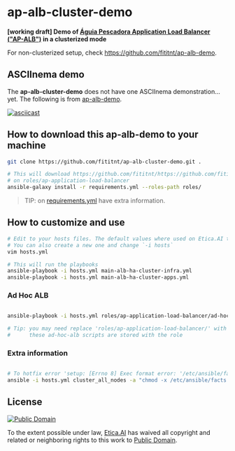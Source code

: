 # ap-alb-cluster-demo
**[working draft] Demo of [Águia Pescadora Application Load Balancer ("AP-ALB")](https://github.com/fititnt/ap-application-load-balancer) in a clusterized mode**

For non-clusterized setup, check <https://github.com/fititnt/ap-alb-demo>.

## ASCIInema demo

<!--
Demo:

    asciinema rec ap-alb-demo-004 --idle-time-limit 5 --title "ap-alb-demo (AP-ALB v0.6.4-beta)"

    cat hosts && sleep 4 && cat main.yml && sleep 4 && cat apps-server.yml && sleep 4 && cat db-server.yml && sleep 4 && cat group_vars/all.yml && sleep 6 && cat group_vars/apps_servers.yml && sleep 6 && cat group_vars/apps_servers.yml

    ansible-playbook -i hosts main.yml


Em caso de falha:
    ansible-playbook -i hosts main.yml --start-at-task="ALB/UFW clusterfuck-pre-check.yml"
    ansible-playbook -i hosts main.yml --start-at-task="Configure the kernel to keep connections alive when enabling the firewall"

Debug

    ansible-playbook ad-hoc/info/show-ufw-status.yml -i hosts.yml

-->

The **ap-alb-cluster-demo** does not have one ASCIInema demonstration... yet.
The following is from [ap-alb-demo](https://github.com/fititnt/ap-alb-demo).

[![asciicast](https://asciinema.org/a/281411.svg)](https://asciinema.org/a/281411)

## How to download this ap-alb-demo to your machine

```bash
git clone https://github.com/fititnt/ap-alb-cluster-demo.git .

# This will download https://github.com/fititnt/https://github.com/fititnt/ap-application-load-balancer
# on roles/ap-application-load-balancer
ansible-galaxy install -r requirements.yml --roles-path roles/
```

> TIP: on [requirements.yml](requirements.yml) have extra information.

## How to customize and use

```bash
# Edit to your hosts files. The default values where used on Etica.AI test servers
# You can also create a new one and change `-i hosts`
vim hosts.yml

# This will run the playbooks
ansible-playbook -i hosts.yml main-alb-ha-cluster-infra.yml
ansible-playbook -i hosts.yml main-alb-ha-cluster-apps.yml
```

### Ad Hoc ALB

```bash

ansible-playbook -i hosts.yml roles/ap-application-load-balancer/ad-hoc-alb/show-configurations-syntax-validation.yml

# Tip: you may need replace 'roles/ap-application-load-balancer/' with something like '~/.ansible/roles/ap-application-load-balancer/'
#      these ad-hoc-alb scripts are stored with the role
```

### Extra information

```bash

# To hotfix error 'setup: [Errno 8] Exec format error: '/etc/ansible/facts.d/redis.fact'\n"'
ansible -i hosts.yml cluster_all_nodes -a "chmod -x /etc/ansible/facts.d/redis.fact"
```

## License
[![Public Domain](https://i.creativecommons.org/p/zero/1.0/88x31.png)](UNLICENSE)

To the extent possible under law, [Etica.AI](https://etica.ai/) has waived all
copyright and related or neighboring rights to this work to
[Public Domain](UNLICENSE).
